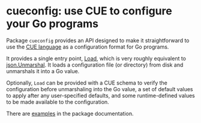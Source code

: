 # cueconfig: use CUE to configure your Go programs

Package `cueconfig` provides an API designed to make it straightforward
to use the [CUE language](https://cuelang.org) as a configuration format
for Go programs.

It provides a single entry point, [Load](https://pkg.go.dev/github.com/cue-exp/cueconfig#Load), which is very roughly equivalent to [json.Unmarshal](https://pkg.go.dev/encoding/json#Unmarshal). It loads a configuration file (or directory) from disk and unmarshals it into a Go value.

Optionally, `Load` can be provided with a CUE schema to verify the configuration before unmarshaling into the Go value, a set of default values to apply after any user-specified defaults, and some runtime-defined values to be made available to the configuration.

There are [examples](xxx) in the package documentation.
